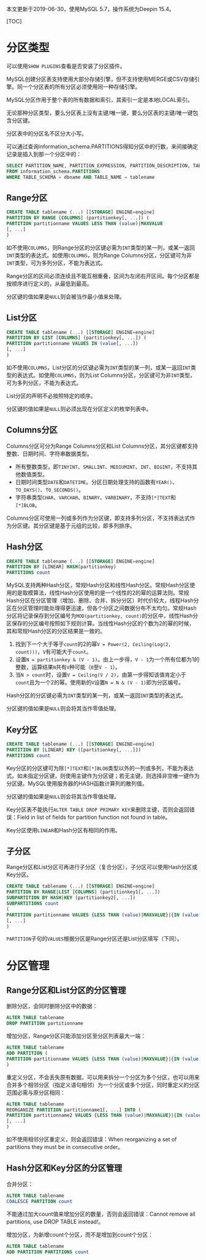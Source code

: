 本文更新于2019-06-30，使用MySQL 5.7，操作系统为Deepin 15.4。

[TOC]

# 分区类型

可以使用`SHOW PLUGINS`查看是否安装了分区插件。

MySQL创建分区表支持使用大部分存储引擎，但不支持使用MERGE或CSV存储引擎。同一个分区表的所有分区必须使用同一种存储引擎。

MySQL分区作用于整个表的所有数据和索引，其索引一定是本地LOCAL索引。

无论那种分区类型，要么分区表上没有主键/唯一键，要么分区表的主键/唯一键包含分区键。

分区表中的分区名不区分大小写。

可以通过查询information_schema.PARTITIONS得知分区中的行数，来间接确定记录是插入到那一个分区中的：

```sql
SELECT PARTITION_NAME, PARTITION_EXPRESSION, PARTITION_DESCRIPTION, TABLE_ROWS
FROM information_schema.PARTITIONS
WHERE TABLE_SCHEMA = dbname AND TABLE_NAME = tablename
```

## Range分区

```sql
CREATE TABLE tablename (...) [[STORAGE] ENGINE=engine]
PARTITION BY RANGE [COLUMNS] (partitionkey[, ...]) (
PARTITION partitionname VALUES LESS THAN (value)|MAXVALUE
[, ...]
)
```

如不使用`COLUMNS`，则Range分区的分区键必需为`INT`类型的某一列，或某一返回`INT`类型的表达式。如使用`COLUMNS`，则为Range Columns分区，分区键可为非`INT`类型，可为多列分区，不能为表达式。

Range分区的区间必须连续且不能互相重叠，区间为左闭右开区间。每个分区都是按顺序进行定义的，从最低到最高。

分区键的值如果是`NULL`则会被当作最小值来处理。

## List分区

```sql
CREATE TABLE tablename (...) [[STORAGE] ENGINE=engine]
PARTITION BY LIST [COLUMNS] (partitionkey[, ...]) (
PARTITION partitionname VALUES IN (value[, ...])
[, ...]
)
```

如不使用`COLUMNS`，List分区的分区键必需为`INT`类型的某一列，或某一返回`INT`类型的表达式。如使用`COLUMNS`，则为List Columns分区，分区键可为非`INT`类型，可为多列分区，不能为表达式。

List分区的声明不必按照特定的顺序。

分区键的值如果是`NULL`则必须出现在分区定义的枚举列表中。

## Columns分区

Columns分区可分为Range Columns分区和List Columns分区，其分区键都支持整数、日期时间、字符串数据类型。

* 所有整数类型，即`TINYINT`、`SMALLINT`、`MEDIUMINT`、`INT`、`BIGINT`，不支持其他数值类型。
* 日期时间类型`DATE`和`DATETIME`。分区日期处理支持的函数有`YEAR()`、`TO_DAYS()`、`TO_SECONDS()`。
* 字符串类型`CHAR`、`VARCHAR`、`BINARY`、`VARBINARY`，不支持`[*]TEXT`和`[*]BLOB`。

Columns分区可使用一列或多列作为分区键，即支持多列分区，不支持表达式作为分区键。其分区键是基于元组的比较，即多列排序。

## Hash分区

```sql
CREATE TABLE tablename (...) [[STORAGE] ENGINE=engine]
PARTITION BY [LINEAR] HASH(partitionkey)
PARTITIONS count
```

MySQL支持两种Hash分区，常规Hash分区和线性Hash分区。常规Hash分区使用的是取模算法，线性Hash分区使用的是一个线性的2的幂的运算法则。常规Hash分区在分区管理（增加、删除、合并、拆分分区）时代价较大，线程Hash分区在分区管理时能处理得更迅速，但各个分区之间数据分布不太均匀。常规Hash分区将记录保存到分区编号为`MOD(partitionkey, count)`的分区中，线性Hash分区保存的分区编号按照如下规则计算。当线性Hash分区的个数为2的幂的时候，其和常规Hash分区的分区结果是一致的。

1. 找到下一个大于等于`count`的2的幂`V = Power(2, Ceiling(Log(2, count)))`，`V`有可能大于`count`。
1. 设置`N = partitionkey & (V - 1)`。由上一步得，`V - 1`为一个所有位都为1的整数，运算结果`N`共有`V`种可能（`0`至`V - 1`）。
1. 当`N > count`时，设置`V = Ceiling(V / 2)`，由第一步得知该值肯定小于`count`且为一个2的幂。使用新的`V`设置`N = N & (V - 1)`即为分区编号。

Hash分区的分区键必需为`INT`类型的某一列，或某一返回`INT`类型的表达式。

分区键的值如果是`NULL`则会将其当作零值处理。

## Key分区

```sql
CREATE TABLE tablename (...) [[STORAGE] ENGINE=engine]
PARTITION BY [LINEAR] KEY ([partitionkey[, ...]])
PARTITIONS count
```

Key分区的分区键可为除`[*]TEXT`和`[*]BLOB`类型以外的一列或多列，不能为表达式。如未指定分区键，则使用主键作为分区键；若无主键，则选择非空唯一键作为分区键。MySQL使用服务器的HASH函数计算列的散列值。

分区键的值如果是`NULL`则会将其当作零值处理。

Key分区表不能执行`ALTER TABLE DROP PRIMARY KEY`来删除主键，否则会返回错误：Field in list of fields for partition function not found in table。

Key分区使用`LINEAR`和Hash分区有相同的作用。

## 子分区

Range分区和List分区可再进行子分区（复合分区），子分区可以使用Hash分区或Key分区。

```sql
CREATE TABLE tablename (...) [[STORAGE] ENGINE=engine]
PARTITION BY RANGE|LIST [COLUMNS] (partitionkey1[, ...])
SUBPARTITION BY HASH|KEY (partitionkey2[, ...])
SUBPARTITIONS count
(
PARTITION partitionname VALUES {LESS THAN (value)|MAXVALUE}|{IN (value[, ...])}
[, ...]
)
```

`PARTITION`子句的`VALUES`根据分区是Range分区还是List分区填写（下同）。

# 分区管理

## Range分区和List分区的分区管理

删除分区，会同时删除分区中的数据：

```sql
ALTER TABLE tablename
DROP PARTITION partitionname
```

增加分区，Range分区只能添加分区至分区列表最大一端：

```sql
ALTER TABLE tablename
ADD PARTITION (
PARTITION partitionname VALUES {LESS THAN (value)|MAXVALUE}|{IN (value[, ...])}
)
```

重定义分区，不会丢失原有数据，可以用来拆分一个分区为多个分区，也可以用来合并多个相邻分区（指定义语句相邻）为一个分区或多个分区，同时重定义的分区范围必需与原分区相同：

```sql
ALTER TABLE tablename
REORGANIZE PARTITION partitionname1[, ...] INTO (
PARTITION partitionname2 VALUES {LESS THAN (value)|MAXVALUE}|{IN (value[, ...])}
[, ...]
)
```

如不使用相邻分区重定义，则会返回错误：When reorganizing a set of partitions they must be in consecutive order。

## Hash分区和Key分区的分区管理

合并分区：

```sql
ALTER TABLE tablename
COALESCE PARTITION count
```

不能通过加大count值来增加分区的数量，否则会返回错误：Cannot remove all partitions, use DROP TABLE instead!。

增加分区，为新增count个分区，而不是增加到count个分区：

```sql
ALTER TABLE tablename
ADD PARTITION PARTITIONS count
```
